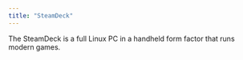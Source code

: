 ```yaml
---
title: "SteamDeck"
---
```


The SteamDeck is a full Linux PC in a handheld form factor that runs modern games.